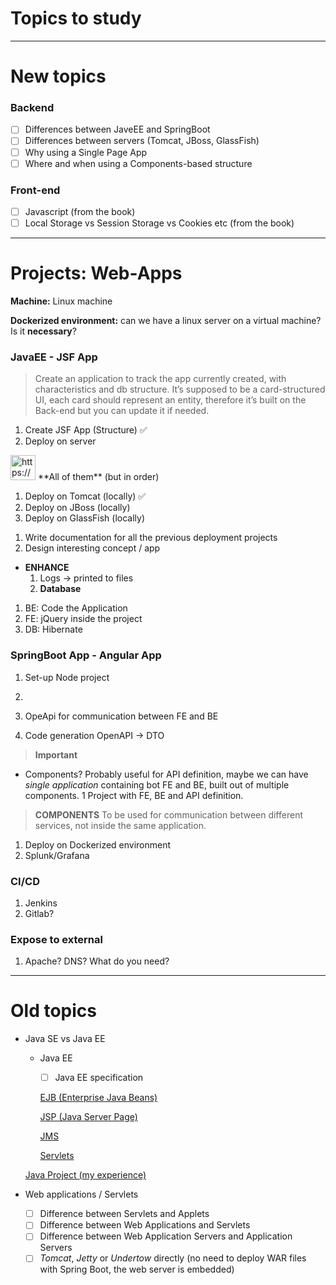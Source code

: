 # Topics to study

---

# New topics

### Backend

- [ ]  Differences between JaveEE and SpringBoot
- [ ]  Differences between servers (Tomcat, JBoss, GlassFish)
- [ ]  Why using a Single Page App
- [ ]  Where and when using a Components-based structure

### Front-end

- [ ]  Javascript (from the book)
- [ ]  Local Storage vs Session Storage vs Cookies etc (from the book)

---

# Projects: Web-Apps

**Machine:** Linux machine

**Dockerized environment:** can we have a linux server on a virtual machine? Is it **necessary**?

### JavaEE - JSF App

> Create an application to track the app currently created, with characteristics and db structure.
It’s supposed to be a card-structured UI, each card should represent an entity, therefore it’s built on the Back-end but you can update it if needed.
> 
1. Create JSF App (Structure)  ✅
2. Deploy on server

<aside>
<img src="https://www.notion.so/icons/skull_purple.svg" alt="https://www.notion.so/icons/skull_purple.svg" width="40px" /> **All of them** (but in order)

1. Deploy on Tomcat (locally) ✅
2. Deploy on JBoss (locally)
3. Deploy on GlassFish (locally)
</aside>

1. Write documentation for all the previous deployment projects
2. Design interesting concept / app
- **ENHANCE**
    1. Logs → printed to files
    2. **Database**
1. BE: Code the Application
2. FE: jQuery inside the project
3. DB: Hibernate

### SpringBoot App - Angular App

1. Set-up Node project
2. 

1. OpeApi for communication between FE and BE
2. Code generation OpenAPI → DTO

> **Important**
- Components?
Probably useful for API definition, maybe we can have *single application* containing bot FE and BE, built out of multiple components.
1 Project with FE, BE and API definition.
> 

> **COMPONENTS**
To be used for communication between different services, not inside the same application.
> 
1. Deploy on Dockerized environment
2. Splunk/Grafana

### CI/CD

1. Jenkins
2. Gitlab?

### Expose to external

1. Apache? DNS? What do you need?

---

# Old topics

- Java SE vs Java EE
    - Java EE
        - [ ]  Java EE specification
        
        [EJB (Enterprise Java Beans)](EJB%20(Enterprise%20Java%20Beans)%20772657b460d94cfbaf4112beb2a3c933.md)
        
        [JSP (Java Server Page)](JSP%20(Java%20Server%20Page)%20819fc6e6a98a4e649f60069a9b90137f.md)
        
        [JMS](JMS.md)
        
        [Servlets](Servlets.md)
        
    
    [Java Project (my experience)](Java%20Project%20(my%20experience)%208a50617e506945d7a795fa01de6fdb24.md)
    
- Web applications / Servlets
    - [ ]  Difference between Servlets and Applets
    - [ ]  Difference between Web Applications and Servlets
    - [ ]  Difference between Web Application Servers and Application Servers
    - [ ]  *Tomcat*, *Jetty* or *Undertow* directly (no need to deploy WAR files with Spring Boot, the web server is embedded)